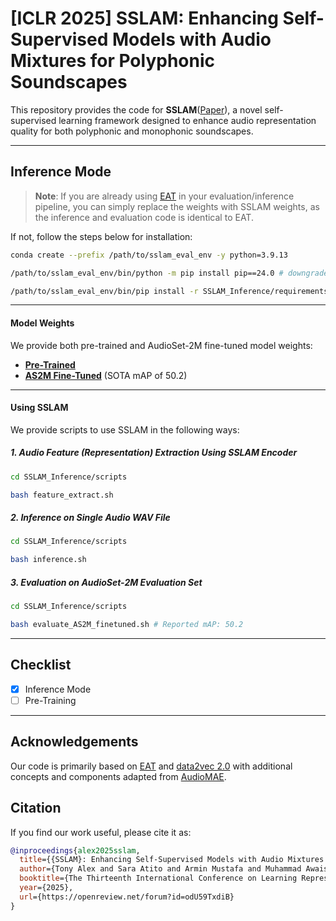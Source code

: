 # [ICLR 2025] SSLAM: Enhancing Self-Supervised Models with Audio Mixtures for Polyphonic Soundscapes

This repository provides the code for **SSLAM**([Paper](https://openreview.net/forum?id=odU59TxdiB)), a novel self-supervised learning framework designed to enhance audio representation quality for both polyphonic and monophonic soundscapes.

---

## **Inference Mode**

> **Note**: If you are already using [EAT](https://github.com/cwx-worst-one/EAT/tree/main) in your evaluation/inference pipeline, you can simply replace the weights with SSLAM weights, as the inference and evaluation code is identical to EAT.

If not, follow the steps below for installation:

```bash
conda create --prefix /path/to/sslam_eval_env -y python=3.9.13

/path/to/sslam_eval_env/bin/python -m pip install pip==24.0 # downgrade pip

/path/to/sslam_eval_env/bin/pip install -r SSLAM_Inference/requirements_sslam_eval.txt
```

---

#### **Model Weights**

We provide both pre-trained and AudioSet-2M fine-tuned model weights:

- [**Pre-Trained**](https://drive.google.com/drive/folders/1aA65-qQCHSCrkiDeLGUtn1PiEjJi5HS8?usp=sharing)
- [**AS2M Fine-Tuned**](https://drive.google.com/drive/folders/1Yy38IyksON5RJFNM7gzeQoAOSPnEIKp2?usp=sharing) (SOTA mAP of 50.2)

---

#### **Using SSLAM**

We provide scripts to use SSLAM in the following ways:

##### 1. **Audio Feature (Representation) Extraction Using SSLAM Encoder**

```bash
cd SSLAM_Inference/scripts

bash feature_extract.sh
```

##### 2. **Inference on Single Audio WAV File**

```bash
cd SSLAM_Inference/scripts

bash inference.sh
```

##### 3. **Evaluation on AudioSet-2M Evaluation Set**

```bash
cd SSLAM_Inference/scripts

bash evaluate_AS2M_finetuned.sh # Reported mAP: 50.2
```

---


## Checklist 
- [x] Inference Mode
- [ ] Pre-Training

---

## **Acknowledgements**

Our code is primarily based on [EAT](https://github.com/cwx-worst-one/EAT/tree/main) and [data2vec 2.0](https://github.com/facebookresearch/fairseq/tree/main/examples/data2vec)  with additional concepts and components adapted from  [AudioMAE](https://github.com/facebookresearch/AudioMAE).


## Citation

If you find our work useful, please cite it as:  

```bibtex
@inproceedings{alex2025sslam,
  title={{SSLAM}: Enhancing Self-Supervised Models with Audio Mixtures for Polyphonic Soundscapes},
  author={Tony Alex and Sara Atito and Armin Mustafa and Muhammad Awais and Philip J B Jackson},
  booktitle={The Thirteenth International Conference on Learning Representations},
  year={2025},
  url={https://openreview.net/forum?id=odU59TxdiB}
}